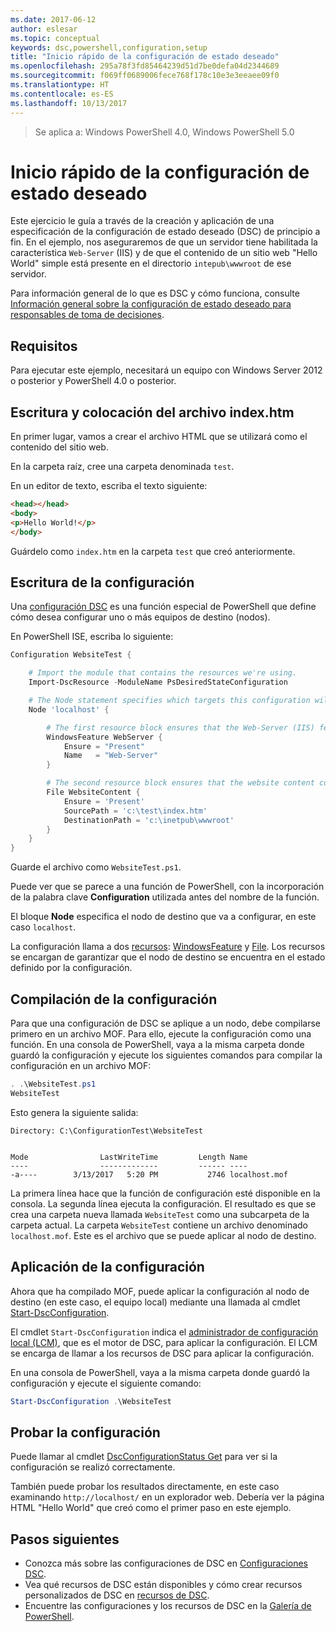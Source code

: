 ```yaml
---
ms.date: 2017-06-12
author: eslesar
ms.topic: conceptual
keywords: dsc,powershell,configuration,setup
title: "Inicio rápido de la configuración de estado deseado"
ms.openlocfilehash: 295a78f3fd85464239d51d7be0defa04d2344689
ms.sourcegitcommit: f069ff0689006fece768f178c10e3e3eeaee09f0
ms.translationtype: HT
ms.contentlocale: es-ES
ms.lasthandoff: 10/13/2017
---
```

> Se aplica a: Windows PowerShell 4.0, Windows PowerShell 5.0

# <a name="desired-state-configuration-quick-start"></a>Inicio rápido de la configuración de estado deseado

Este ejercicio le guía a través de la creación y aplicación de una especificación de la configuración de estado deseado (DSC) de principio a fin.
En el ejemplo, nos aseguraremos de que un servidor tiene habilitada la característica `Web-Server` (IIS) y de que el contenido de un sitio web "Hello World" simple está presente en el directorio `intepub\wwwroot` de ese servidor.

Para información general de lo que es DSC y cómo funciona, consulte [Información general sobre la configuración de estado deseado para responsables de toma de decisiones](decisionMaker.md).

## <a name="requirements"></a>Requisitos

Para ejecutar este ejemplo, necesitará un equipo con Windows Server 2012 o posterior y PowerShell 4.0 o posterior.

## <a name="write-and-place-the-indexhtm-file"></a>Escritura y colocación del archivo index.htm

En primer lugar, vamos a crear el archivo HTML que se utilizará como el contenido del sitio web.

En la carpeta raíz, cree una carpeta denominada `test`.

En un editor de texto, escriba el texto siguiente:

```html
<head></head>
<body>
<p>Hello World!</p>
</body>
```

Guárdelo como `index.htm` en la carpeta `test` que creó anteriormente. 

## <a name="write-the-configuration"></a>Escritura de la configuración

Una [configuración DSC](configurations.md) es una función especial de PowerShell que define cómo desea configurar uno o más equipos de destino (nodos).

En PowerShell ISE, escriba lo siguiente:

```powershell
Configuration WebsiteTest {

    # Import the module that contains the resources we're using.
    Import-DscResource -ModuleName PsDesiredStateConfiguration

    # The Node statement specifies which targets this configuration will be applied to.
    Node 'localhost' {

        # The first resource block ensures that the Web-Server (IIS) feature is enabled.
        WindowsFeature WebServer {
            Ensure = "Present"
            Name   = "Web-Server"
        }

        # The second resource block ensures that the website content copied to the website root folder.
        File WebsiteContent {
            Ensure = 'Present'
            SourcePath = 'c:\test\index.htm'
            DestinationPath = 'c:\inetpub\wwwroot'
        }
    }
}
```

Guarde el archivo como `WebsiteTest.ps1`.

Puede ver que se parece a una función de PowerShell, con la incorporación de la palabra clave **Configuration** utilizada antes del nombre de la función.

El bloque **Node** especifica el nodo de destino que va a configurar, en este caso `localhost`.

La configuración llama a dos [recursos](resources.md): [WindowsFeature](windowsFeatureResource.md) y [File](fileResource.md).
Los recursos se encargan de garantizar que el nodo de destino se encuentra en el estado definido por la configuración.

## <a name="compile-the-configuration"></a>Compilación de la configuración

Para que una configuración de DSC se aplique a un nodo, debe compilarse primero en un archivo MOF.
Para ello, ejecute la configuración como una función.
En una consola de PowerShell, vaya a la misma carpeta donde guardó la configuración y ejecute los siguientes comandos para compilar la configuración en un archivo MOF:

```powershell
. .\WebsiteTest.ps1
WebsiteTest
```

Esto genera la siguiente salida:

```
Directory: C:\ConfigurationTest\WebsiteTest


Mode                LastWriteTime         Length Name
----                -------------         ------ ----
-a----        3/13/2017   5:20 PM           2746 localhost.mof
```

La primera línea hace que la función de configuración esté disponible en la consola.
La segunda línea ejecuta la configuración.
El resultado es que se crea una carpeta nueva llamada `WebsiteTest` como una subcarpeta de la carpeta actual.
La carpeta `WebsiteTest` contiene un archivo denominado `localhost.mof`.
Este es el archivo que se puede aplicar al nodo de destino.

## <a name="apply-the-configuration"></a>Aplicación de la configuración

Ahora que ha compilado MOF, puede aplicar la configuración al nodo de destino (en este caso, el equipo local) mediante una llamada al cmdlet [Start-DscConfiguration](/reference/5.1/PSDesiredStateConfiguration/Start-DscConfiguration).

El cmdlet `Start-DscConfiguration` indica el [administrador de configuración local (LCM)](metaConfig.md), que es el motor de DSC, para aplicar la configuración.
El LCM se encarga de llamar a los recursos de DSC para aplicar la configuración.

En una consola de PowerShell, vaya a la misma carpeta donde guardó la configuración y ejecute el siguiente comando:

```powershell
Start-DscConfiguration .\WebsiteTest
```

## <a name="test-the-configuration"></a>Probar la configuración

Puede llamar al cmdlet [DscConfigurationStatus Get](/reference/5.1/PSDesiredStateConfiguration/Get-DscConfigurationStatus) para ver si la configuración se realizó correctamente. 

También puede probar los resultados directamente, en este caso examinando `http://localhost/` en un explorador web.
Debería ver la página HTML "Hello World" que creó como el primer paso en este ejemplo.

## <a name="next-steps"></a>Pasos siguientes

- Conozca más sobre las configuraciones de DSC en [Configuraciones DSC](configurations.md).
- Vea qué recursos de DSC están disponibles y cómo crear recursos personalizados de DSC en [recursos de DSC](resources.md).
- Encuentre las configuraciones y los recursos de DSC en la [Galería de PowerShell](https://www.powershellgallery.com/).




